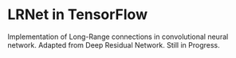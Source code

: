 # LRNet in TensorFlow

Implementation of Long-Range connections in convolutional neural network. Adapted from Deep Residual Network.
Still in Progress.
